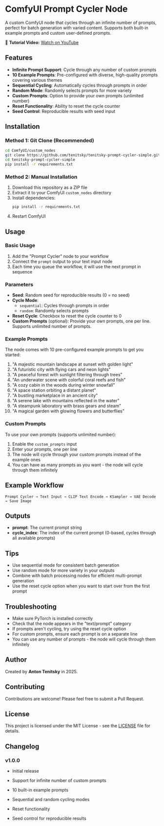 # ComfyUI Prompt Cycler Node

A custom ComfyUI node that cycles through an infinite number of prompts, perfect for batch generation with varied content. Supports both built-in example prompts and custom user-defined prompts.

🎥 **Tutorial Video:** [Watch on YouTube](https://youtu.be/FILrz0DDqYU)

## Features

- **Infinite Prompt Support**: Cycle through any number of custom prompts
- **10 Example Prompts**: Pre-configured with diverse, high-quality prompts covering various themes
- **Sequential Cycling**: Automatically cycles through prompts in order
- **Random Mode**: Randomly selects prompts for more variety
- **Custom Prompts**: Option to provide your own prompts (unlimited number)
- **Reset Functionality**: Ability to reset the cycle counter
- **Seed Control**: Reproducible results with seed input

## Installation

### Method 1: Git Clone (Recommended)
```bash
cd ComfyUI/custom_nodes
git clone https://github.com/tenitsky/tenitsky-prompt-cycler-simple.git
cd tenitsky-prompt-cycler-simple
pip install -r requirements.txt
```

### Method 2: Manual Installation
1. Download this repository as a ZIP file
2. Extract it to your ComfyUI `custom_nodes` directory
3. Install dependencies:
   ```bash
   pip install -r requirements.txt
   ```
4. Restart ComfyUI

## Usage

### Basic Usage
1. Add the "Prompt Cycler" node to your workflow
2. Connect the `prompt` output to your text input node
3. Each time you queue the workflow, it will use the next prompt in sequence

### Parameters

- **Seed**: Random seed for reproducible results (0 = no seed)
- **Cycle Mode**: 
  - `sequential`: Cycles through prompts in order
  - `random`: Randomly selects prompts
- **Reset Cycle**: Checkbox to reset the cycle counter to 0
- **Custom Prompts** (optional): Provide your own prompts, one per line. Supports unlimited number of prompts.

### Example Prompts

The node comes with 10 pre-configured example prompts to get you started:

1. "A majestic mountain landscape at sunset with golden light"
2. "A futuristic city with flying cars and neon lights"
3. "A peaceful forest with sunlight filtering through trees"
4. "An underwater scene with colorful coral reefs and fish"
5. "A cozy cabin in the woods during winter snowfall"
6. "A space station orbiting a distant planet"
7. "A bustling marketplace in an ancient city"
8. "A serene lake with mountains reflected in the water"
9. "A steampunk laboratory with brass gears and steam"
10. "A magical garden with glowing flowers and butterflies"

### Custom Prompts

To use your own prompts (supports unlimited number):
1. Enable the `custom_prompts` input
2. Enter your prompts, one per line
3. The node will cycle through your custom prompts instead of the example ones
4. You can have as many prompts as you want - the node will cycle through them infinitely

## Example Workflow

```
Prompt Cycler → Text Input → CLIP Text Encode → KSampler → VAE Decode → Save Image
```

## Outputs

- **prompt**: The current prompt string
- **cycle_index**: The index of the current prompt (0-based, cycles through all available prompts)

## Tips

- Use sequential mode for consistent batch generation
- Use random mode for more variety in your outputs
- Combine with batch processing nodes for efficient multi-prompt generation
- Use the reset cycle option when you want to start over from the first prompt

## Troubleshooting

- Make sure PyTorch is installed correctly
- Check that the node appears in the "text/prompt" category
- If prompts aren't cycling, try using the reset cycle option
- For custom prompts, ensure each prompt is on a separate line
- You can use any number of prompts - the node will cycle through them infinitely

## Author

Created by **Anton Tenitsky** in 2025.

## Contributing

Contributions are welcome! Please feel free to submit a Pull Request.

## License

This project is licensed under the MIT License - see the [LICENSE](LICENSE) file for details.

## Changelog

### v1.0.0
- Initial release
- Support for infinite number of custom prompts
- 10 built-in example prompts
- Sequential and random cycling modes
- Reset functionality

- Seed control for reproducible results
